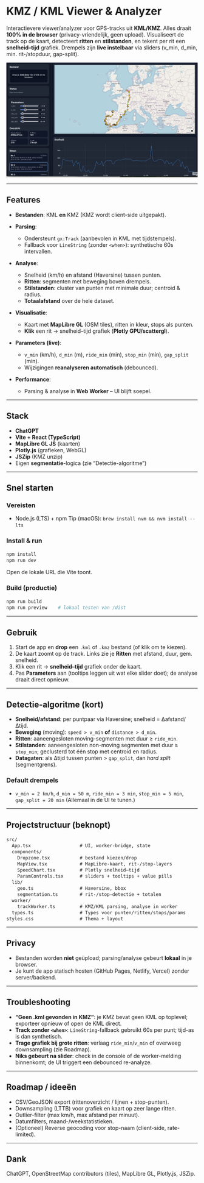 
# KMZ / KML Viewer & Analyzer

Interactievere viewer/analyzer voor GPS-tracks uit **KML/KMZ**.
Alles draait **100% in de browser** (privacy-vriendelijk, geen upload).
Visualiseert de track op de kaart, detecteert **ritten** en **stilstanden**, en tekent per rit een **snelheid–tijd** grafiek.
Drempels zijn **live instelbaar** via sliders (v\_min, d\_min, min. rit-/stopduur, gap-split).

![Screenshot](docs/screenshot.png)

---

## Features

* **Bestanden**: KML **en** KMZ (KMZ wordt client-side uitgepakt).
* **Parsing**:

  * Ondersteunt `gx:Track` (aanbevolen in KML met tijdstempels).
  * Fallback voor `LineString` (zonder `<when>`): synthetische 60s intervallen.
* **Analyse**:

  * Snelheid (km/h) en afstand (Haversine) tussen punten.
  * **Ritten**: segmenten met beweging boven drempels.
  * **Stilstanden**: cluster van punten met minimale duur; centroid & radius.
  * **Totaalafstand** over de hele dataset.
* **Visualisatie**:

  * Kaart met **MapLibre GL** (OSM tiles), ritten in kleur, stops als punten.
  * **Klik** een rit → snelheid–tijd grafiek (**Plotly GPU/scattergl**).
* **Parameters (live)**:

  * `v_min` (km/h), `d_min` (m), `ride_min` (min), `stop_min` (min), `gap_split` (min).
  * Wijzigingen **reanalyseren automatisch** (debounced).
* **Performance**:

  * Parsing & analyse in **Web Worker** – UI blijft soepel.

---

## Stack

* **ChatGPT**
* **Vite + React (TypeScript)**
* **MapLibre GL JS** (kaarten)
* **Plotly.js** (grafieken, WebGL)
* **JSZip** (KMZ unzip)
* Eigen **segmentatie**-logica (zie “Detectie-algoritme”)

---

## Snel starten

### Vereisten

* Node.js (LTS) + npm
  Tip (macOS): `brew install nvm && nvm install --lts`

### Install & run

```bash
npm install
npm run dev
```

Open de lokale URL die Vite toont.

### Build (productie)

```bash
npm run build
npm run preview    # lokaal testen van /dist
```

---

## Gebruik

1. Start de app en **drop** een `.kml` of `.kmz` bestand (of klik om te kiezen).
2. De kaart zoomt op de track. Links zie je **Ritten** met afstand, duur, gem. snelheid.
3. Klik een rit → **snelheid–tijd** grafiek onder de kaart.
4. Pas **Parameters** aan (tooltips leggen uit wat elke slider doet); de analyse draait direct opnieuw.

---

## Detectie-algoritme (kort)

* **Snelheid/afstand**: per puntpaar via Haversine; snelheid = Δafstand/Δtijd.
* **Beweging** (moving): `speed > v_min` **of** `distance > d_min`.
* **Ritten**: aaneengesloten moving-segmenten met duur ≥ `ride_min`.
* **Stilstanden**: aaneengesloten non-moving segmenten met duur ≥ `stop_min`; geclusterd tot één stop met centroid en radius.
* **Datagaten**: als Δtijd tussen punten > `gap_split`, dan *hard split* (segmentgrens).

### Default drempels

* `v_min = 2 km/h`, `d_min = 50 m`, `ride_min = 3 min`, `stop_min = 5 min`, `gap_split = 20 min`
  (Allemaal in de UI te tunen.)

---

## Projectstructuur (beknopt)

```
src/
  App.tsx                  # UI, worker-bridge, state
  components/
    Dropzone.tsx           # bestand kiezen/drop
    MapView.tsx            # MapLibre-kaart, rit-/stop-layers
    SpeedChart.tsx         # Plotly snelheid–tijd
    ParamControls.tsx      # sliders + tooltips + value pills
  lib/
    geo.ts                 # Haversine, bbox
    segmentation.ts        # rit-/stop-detectie + totalen
  worker/
    trackWorker.ts         # KMZ/KML parsing, analyse in worker
  types.ts                 # Types voor punten/ritten/stops/params
styles.css                 # Thema + layout
```

---

## Privacy

* Bestanden worden **niet** geüpload; parsing/analyse gebeurt **lokaal** in je browser.
* Je kunt de app statisch hosten (GitHub Pages, Netlify, Vercel) zonder server/backend.

---

## Troubleshooting

* **“Geen .kml gevonden in KMZ”**: je KMZ bevat geen KML op toplevel; exporteer opnieuw of open de KML direct.
* **Track zonder `<when>`**: `LineString`-fallback gebruikt 60s per punt; tijd-as is dan synthetisch.
* **Trage grafiek bij grote ritten**: verlaag `ride_min`/`v_min` of overweeg downsampling (zie Roadmap).
* **Niks gebeurt na slider**: check in de console of de worker-melding binnenkomt; de UI triggert een debounced re-analyze.

---

## Roadmap / ideeën

* CSV/GeoJSON export (rittenoverzicht / lijnen + stop-punten).
* Downsampling (LTTB) voor grafiek en kaart op zeer lange ritten.
* Outlier-filter (max km/h, max afstand per minuut).
* Datumfilters, maand-/weekstatistieken.
* (Optioneel) Reverse geocoding voor stop-naam (client-side, rate-limited).

---

## Dank

ChatGPT, OpenStreetMap contributors (tiles), MapLibre GL, Plotly.js, JSZip.
